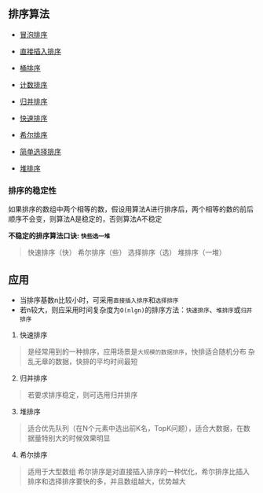 ## 排序算法
* [冒泡排序](https://github.com/sinkhaha/dataStructureAndAlgorithm/blob/master/sort/bubbleSort.js)
  
* [直接插入排序](https://github.com/sinkhaha/dataStructureAndAlgorithm/blob/master/sort/directInsertSort.js)
  
* [桶排序](https://github.com/sinkhaha/dataStructureAndAlgorithm/blob/master/sort/bucketSort.js)
  
* [计数排序](https://github.com/sinkhaha/dataStructureAndAlgorithm/blob/master/sort/countingSort.js)
  
* [归并排序](https://github.com/sinkhaha/dataStructureAndAlgorithm/blob/master/sort/mergeSort.js)
  
* [快速排序](https://github.com/sinkhaha/dataStructureAndAlgorithm/blob/master/sort/quickSort.js)
  
* [希尔排序](https://github.com/sinkhaha/dataStructureAndAlgorithm/blob/master/sort/shellSort.js)
  
* [简单选择排序](https://github.com/sinkhaha/dataStructureAndAlgorithm/blob/master/sort/simpleSelectSort.js)

* [堆排序](https://github.com/sinkhaha/dataStructureAndAlgorithm/blob/master/sort/heapSort.js)


### 排序的稳定性
如果排序的数组中两个相等的数，假设用算法A进行排序后，两个相等的数的前后顺序不会变，则算法A是稳定的，否则算法A不稳定

**不稳定的排序算法口诀: `快些选一堆`**
>快速排序（快）
>希尔排序（些）
>选择排序（选）
>堆排序（一堆）

## 应用
* 当排序基数n比较小时，可采用`直接插入排序`和`选择排序`
* 若n较大，则应采用时间复杂度为`O(nlgn)`的排序方法：`快速排序`、`堆排序`或`归并排序`

1. 快速排序
>是经常用到的一种排序，应用场景是`大规模的数据排序`，快排适合随机分布
杂乱无章的数据，快排的平均时间最短

2. 归并排序
>若要求排序稳定，则可选用归并排序

3. 堆排序
>适合优先队列（在N个元素中选出前K名，TopK问题），适合大数据，在数据量特别大的时候效果明显

4. 希尔排序
>适用于大型数组
希尔排序是对直接插入排序的一种优化，希尔排序比插入排序和选择排序要快的多，并且数组越大，优势越大
